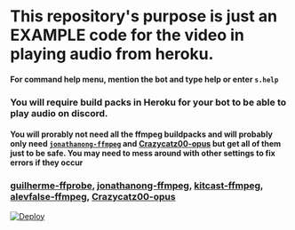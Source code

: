 # This repository's purpose is just an EXAMPLE code for the video in playing audio from heroku. 
#### For command help menu, mention the bot and type help or enter `s.help`
### You will require build packs in Heroku for your bot to be able to play audio on discord. 
#### You will prorably not need all the ffmpeg buildpacks and will probably only need [`jonathanong-ffmpeg`](https://github.com/jonathanong/heroku-buildpack-ffmpeg-latest.git) and [Crazycatz00-opus](https://github.com/Crazycatz00/heroku-buildpack-libopus.git) but get all of them just to be safe. You may need to mess around with other settings to fix errors if they occur
### [guilherme-ffprobe](https://github.com/guilherme-otran/heroku-buildpack-ffprobe.git), [jonathanong-ffmpeg](https://github.com/jonathanong/heroku-buildpack-ffmpeg-latest.git), [kitcast-ffmpeg](https://github.com/kitcast/buildpack-ffmpeg.git), [alevfalse-ffmpeg](https://github.com/alevfalse/heroku-buildpack-ffmpeg.git), [Crazycatz00-opus](https://github.com/Crazycatz00/heroku-buildpack-libopus.git)

  [![Deploy](https://www.herokucdn.com/deploy/button.svg)](https://heroku.com/deploy?template=https://github.com/death-angel-141/Discord-Music-Bot.git)

